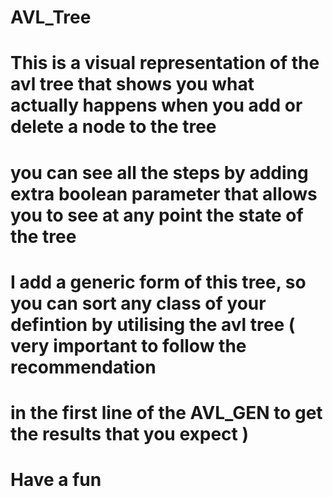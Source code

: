 # AVL_Tree
# This is a visual representation of the avl tree that shows you what actually happens when you add or delete a node to the tree
# you can see all the steps by adding extra boolean parameter that allows you to see at any point the state of the tree
# I add a generic form of this tree, so you can sort any class of your defintion by utilising the avl tree ( very important to follow the recommendation 
#                            in the first line of the AVL_GEN to get the results that you expect )

# Have a fun
